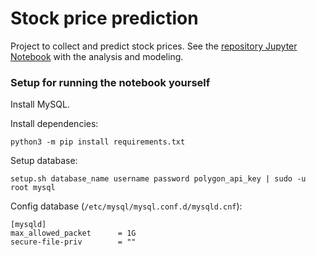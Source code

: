 # Stock price prediction
Project to collect and predict stock prices. See the [repository Jupyter Notebook](https://github.com/dwitvliet/project-stock-trading/blob/main/stock_prediction.ipynb) with the analysis and modeling. 

### Setup for running the notebook yourself 

Install MySQL.

Install dependencies:
   
    python3 -m pip install requirements.txt

Setup database: 

    setup.sh database_name username password polygon_api_key | sudo -u root mysql

Config database (`/etc/mysql/mysql.conf.d/mysqld.cnf`):

    [mysqld]
    max_allowed_packet      = 1G
    secure-file-priv        = ""